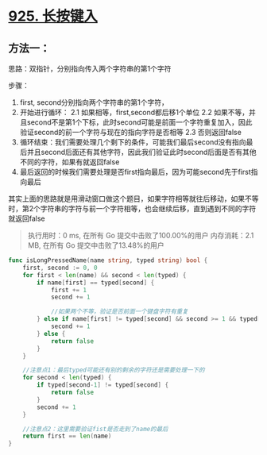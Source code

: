 # [925. 长按键入](https://leetcode-cn.com/problems/long-pressed-name/)

## 方法一：


思路：双指针，分别指向传入两个字符串的第1个字符

步骤：
1. first, second分别指向两个字符串的第1个字符，
2. 开始进行循环：
   2.1 如果相等，first,second都后移1个单位
   2.2 如果不等，并且second不是第1个下标，此时second可能是前面一个字符重复加入，因此验证second的前一个字符与现在的指向字符是否相等
   2.3 否则返回false
3. 循环结束：我们需要处理几个剩下的条件，可能我们最后second没有指向最后并且second后面还有其他字符，因此我们验证此时second后面是否有其他不同的字符，如果有就返回false
4. 最后返回的时候我们需要处理是否first指向最后，因为可能second先于first指向最后

其实上面的思路就是用滑动窗口做这个题目，如果字符相等就往后移动，如果不等时，第2个字符串的字符与前一个字符相等，也会继续后移，直到遇到不同的字符就返回false

> 执行用时：0 ms, 在所有 Go 提交中击败了100.00%的用户
> 		内存消耗：2.1 MB, 在所有 Go 提交中击败了13.48%的用户


```go
func isLongPressedName(name string, typed string) bool {
	first, second := 0, 0
	for first < len(name) && second < len(typed) {
		if name[first] == typed[second] {
			first += 1
			second += 1

			//如果两个不等，验证是否前面一个键盘字符有重复
		} else if name[first] != typed[second] && second >= 1 && typed[second-1] == typed[second] {
			second += 1
		} else {
			return false
		}
	}

	//注意点1：最后typed可能还有别的剩余的字符还是需要处理一下的
	for second < len(typed) {
		if typed[second-1] != typed[second] {
			return false
		}
		second += 1
	}

	//注意点2：这里需要验证fist是否走到了name的最后
	return first == len(name)
}
```

